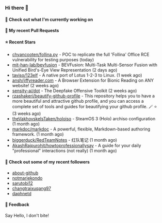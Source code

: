 ### Hi there 👋

#### 👷 Check out what I'm currently working on

#### 🔨 My recent Pull Requests


#### ⭐ Recent Stars

- [chvancooten/follina.py](https://github.com/chvancooten/follina.py) - POC to replicate the full &#39;Follina&#39; Office RCE vulnerability for testing purposes (today)
- [mit-han-lab/bevfusion](https://github.com/mit-han-lab/bevfusion) - BEVFusion: Multi-Task Multi-Sensor Fusion with Unified Bird&#39;s-Eye View Representation (2 days ago)
- [taviso/123elf](https://github.com/taviso/123elf) - A native port of Lotus 1-2-3 to Linux. (1 week ago)
- [ansh/jiffyreader.com](https://github.com/ansh/jiffyreader.com) - A Browser Extension for Bionic Reading on ANY website! (2 weeks ago)
- [sensity-ai/dot](https://github.com/sensity-ai/dot) - The Deepfake Offensive Toolkit (2 weeks ago)
- [rzashakeri/beautify-github-profile](https://github.com/rzashakeri/beautify-github-profile) - This repository helps you to have a more beautiful and attractive github profile, and you can access a complete set of tools and guides for beautifying your github profile. 🪄 ⭐ (3 weeks ago)
- [theVakhovskeIsTaken/holoiso](https://github.com/theVakhovskeIsTaken/holoiso) - SteamOS 3 (Holo) archiso configuration (1 month ago)
- [markdoc/markdoc](https://github.com/markdoc/markdoc) - A powerful, flexible, Markdown-based authoring framework. (1 month ago)
- [biggerduck/RedTeamNotes](https://github.com/biggerduck/RedTeamNotes) - 红队笔记 (1 month ago)
- [AkashRajpurohit/howtoprofessionallysay](https://github.com/AkashRajpurohit/howtoprofessionallysay) - A guide for your daily &#34;professional&#34; interactions (not really) (1 month ago)

#### 👯 Check out some of my recent followers

- [about-github](https://github.com/about-github)
- [notmariekondo](https://github.com/notmariekondo)
- [sarutobi12](https://github.com/sarutobi12)
- [changtraixuqang97](https://github.com/changtraixuqang97)
- [daphnetd](https://github.com/daphnetd)

#### 💬 Feedback

Say Hello, I don't bite!